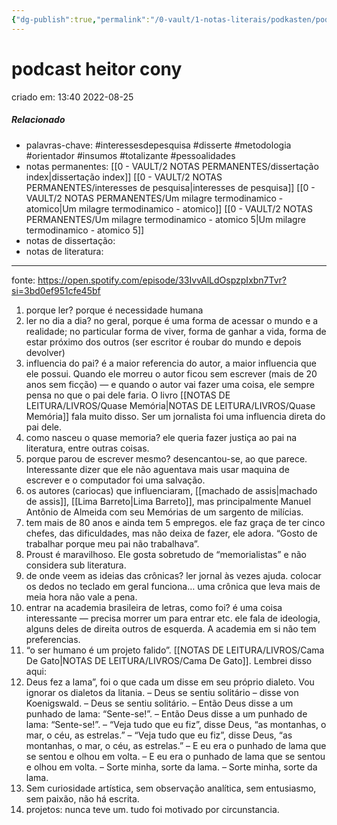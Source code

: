 ```yaml
---
{"dg-publish":true,"permalink":"/0-vault/1-notas-literais/podkasten/podcast-heitor-cony/","title":"podcast heitor cony","tags":["interessesdepesquisa","disserte","metodologia","orientador","insumos","totalizante","pessoalidades"],"dgHomeLink":true,"dgShowLocalGraph":true,"dgShowFileTree":true,"dgEnableSearch":true}
---
```


# podcast heitor cony
criado em: 13:40 2022-08-25

##### Relacionado
- palavras-chave: #interessesdepesquisa  #disserte #metodologia #orientador #insumos #totalizante #pessoalidades 
- notas permanentes: [[0 - VAULT/2 NOTAS PERMANENTES/dissertação index\|dissertação index]] [[0 - VAULT/2 NOTAS PERMANENTES/interesses de pesquisa\|interesses de pesquisa]] [[0 - VAULT/2 NOTAS PERMANENTES/Um milagre termodinamico - atomico\|Um milagre termodinamico - atomico]] [[0 - VAULT/2 NOTAS PERMANENTES/Um milagre termodinamico - atomico 5\|Um milagre termodinamico - atomico 5]]
- notas de dissertação:
- notas de literatura: 

---

fonte: https://open.spotify.com/episode/33IvvAlLdOspzpIxbn7Tvr?si=3bd0ef951cfe45bf

1.  porque ler? porque é necessidade humana
2. ler no dia a dia? no geral, porque é uma forma de acessar o mundo e a realidade; no particular forma de viver, forma de ganhar a vida, forma de estar próximo dos outros (ser escritor é roubar do mundo e depois devolver)
3.  influencia do pai? é a maior referencia do autor, a maior influencia que ele possui. Quando ele morreu o autor ficou sem escrever (mais de 20 anos sem ficção) — e quando o autor vai fazer uma coisa, ele sempre pensa no que o pai dele faria. O livro [[NOTAS DE LEITURA/LIVROS/Quase Memória\|NOTAS DE LEITURA/LIVROS/Quase Memória]] fala muito disso. Ser um jornalista foi uma influencia direta do pai dele.
4. como nasceu o quase memoria? ele queria fazer justiça ao pai na literatura, entre outras coisas. 
5. porque parou de escrever mesmo? desencantou-se, ao que parece. Interessante dizer que ele não aguentava mais usar maquina de escrever e o computador foi uma salvação.
6. os autores (cariocas) que influenciaram, [[machado de assis\|machado de assis]], [[Lima Barreto\|Lima Barreto]], mas principalmente Manuel Antônio de Almeida com seu Memórias de um sargento de milícias. 
7. tem mais de 80 anos e ainda tem 5 empregos. ele faz graça de ter cinco chefes, das dificuldades, mas não deixa de fazer, ele adora. “Gosto de trabalhar porque meu pai não trabalhava”.
8. Proust é maravilhoso. Ele gosta sobretudo de “memorialistas” e não considera sub literatura.
9. de onde veem as ideias das crônicas? ler jornal às vezes ajuda. colocar os dedos no teclado em geral funciona… uma crônica que leva mais de meia hora não vale a pena.
10. entrar na academia brasileira de letras, como foi? é uma coisa interessante — precisa morrer um para entrar etc. ele fala de ideologia, alguns deles de direita outros de esquerda. A academia em si não tem preferencias. 
11. “o ser humano é um projeto falido”. [[NOTAS DE LEITURA/LIVROS/Cama De Gato\|NOTAS DE LEITURA/LIVROS/Cama De Gato]]. Lembrei disso aqui:
12. Deus fez a lama”, foi o que cada um disse em seu próprio dialeto. Vou ignorar os dialetos da litania. – Deus se sentiu solitário – disse von Koenigswald. – Deus se sentiu solitário. – Então Deus disse a um punhado de lama: “Sente-se!”. – Então Deus disse a um punhado de lama: “Sente-se!”. – “Veja tudo que eu fiz”, disse Deus, “as montanhas, o mar, o céu, as estrelas.” – “Veja tudo que eu fiz”, disse Deus, “as montanhas, o mar, o céu, as estrelas.” – E eu era o punhado de lama que se sentou e olhou em volta. – E eu era o punhado de lama que se sentou e olhou em volta. – Sorte minha, sorte da lama. – Sorte minha, sorte da lama. 
13. Sem curiosidade artística, sem observação analítica, sem entusiasmo, sem paixão, não há escrita. 
14. projetos: nunca teve um. tudo foi motivado por circunstancia.
